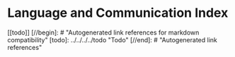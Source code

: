 # Language and Communication Index

[[todo]]
[//begin]: # "Autogenerated link references for markdown compatibility"
[todo]: ../../../../todo "Todo"
[//end]: # "Autogenerated link references"